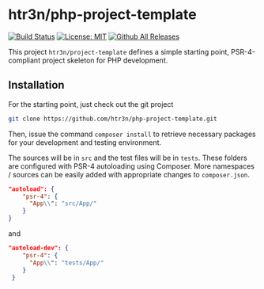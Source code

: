 # htr3n/php-project-template

[![Build Status](https://img.shields.io/travis/htr3n/php-project-template/master.svg?style=flat-square)](https://travis-ci.org/htr3n/php-project-template)
[![License: MIT](https://img.shields.io/badge/License-MIT-blue.svg)](https://opensource.org/licenses/MIT)
[![Github All Releases](https://img.shields.io/github/downloads/htr3n/php-project-template/total.svg)](https://github.com/htr3n/php-project-template/releases)

This project `htr3n/project-template` defines a simple starting point, PSR-4-compliant project skeleton for PHP development.


## Installation

For the starting point, just check out the git project

```sh
git clone https://github.com/htr3n/php-project-template.git
```

Then, issue the command `composer install` to retrieve necessary packages for your development and testing environment.

The sources will be in `src` and the test files will be in `tests`. These folders are configured with PSR-4 autoloading using Composer. More namespaces / sources can be easily added with appropriate changes to `composer.json`.

```json
"autoload": {
    "psr-4": {
      "App\\": "src/App/"
    }
}
```

and 

```json
"autoload-dev": {
    "psr-4": {
      "App\\": "tests/App/"
    }
 }
```
